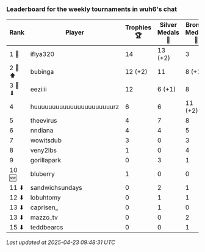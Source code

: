### Leaderboard for the weekly tournaments in wuh6's chat
| Rank | Player | Trophies 🏆 | Silver Medals 🥈 | Bronze Medals 🥉 | Points |
|------|--------|-------------|------------------|------------------|--------|
| 1 🥇 | iflya320 | 14 | 13 (+2) | 3 | 56.5 (+2.0) |
| 2 🥈 ⬆| bubinga | 12 (+2) | 11 | 8 (+1) | 51.0 (+6.5) |
| 3 🥉 ⬇| eeziiii | 12 | 6 (+1) | 8 | 46.0 (+1.0) |
| 4 | huuuuuuuuuuuuuuuuuuuuuurz | 6 | 6 | 11 (+2) | 29.5 (+1.0) |
| 5 | theevirus | 4 | 7 | 8 | 23.0 |
| 6 | nndiana | 4 | 4 | 5 | 18.5 |
| 7 | wowitsdub | 3 | 0 | 3 | 10.5 |
| 8 | veny2lbs | 1 | 0 | 4 | 5.0 |
| 9 | gorillapark | 0 | 3 | 1 | 3.5 |
| 10 🆕| bluberry | 1 | 0 | 0 | 3.0 |
| 11 ⬇| sandwichsundays | 0 | 2 | 1 | 2.5 |
| 12 ⬇| lobuhtomy | 0 | 1 | 1 | 1.5 |
| 13 ⬇| caprisen_ | 0 | 1 | 0 | 1.0 |
| 13 ⬇| mazzo_tv | 0 | 0 | 2 | 1.0 |
| 15 ⬇| teddbearcs | 0 | 0 | 1 | 0.5 |

_Last updated at 2025-04-23 09:48:31 UTC_